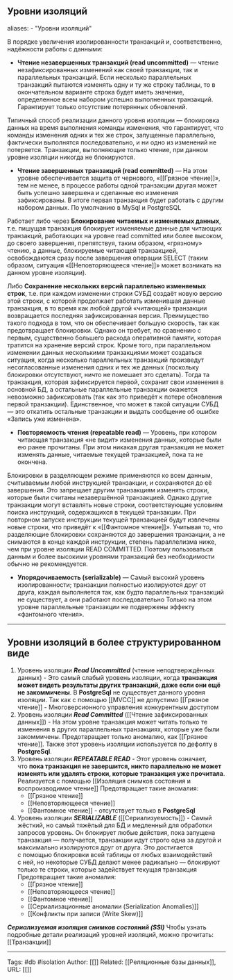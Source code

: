 ## Уровни изоляций
aliases: 
	- "Уровни изоляций"

В порядке увеличения изолированности транзакций и, соответственно, надёжности работы с данными:
- **Чтение незавершенных транзакций (read uncommitted)** — чтение незафиксированных изменений как своей транзакции, так и параллельных транзакций. Если несколько параллельных транзакций пытаются изменять одну и ту же строку таблицы, то в окончательном варианте строка будет иметь значение, определенное всем набором успешно выполненных транзакций. Гарантирует только отсутствие потерянных обновлений.

Типичный способ реализации данного уровня изоляции — блокировка данных на время выполнения команды изменения, что гарантирует, что команды изменения одних и тех же строк, запущенные параллельно, фактически выполнятся последовательно, и ни одно из изменений не потеряется. Транзакции, выполняющие только чтение, при данном уровне изоляции никогда не блокируются.
- **Чтение завершенных транзакций (read committed)** — На этом уровне обеспечивается защита от чернового, «[[Грязное чтение]]», тем не менее, в процессе работы одной транзакции другая может быть успешно завершена и сделанные ею изменения зафиксированы. В итоге первая транзакция будет работать с другим набором данных. По умолчанию в MySql и PostgreSQL

Работает либо через **Блокирование читаемых и изменяемых данных**, т.е. пишущая транзакция блокирует изменяемые данные для читающих транзакций, работающих на уровне read committed или более высоком, до своего завершения, препятствуя, таким образом, «грязному» чтению, а данные, блокируемые читающей транзакцией, освобождаются сразу после завершения операции SELECT (таким образом, ситуация «[[Неповторяющееся чтение]]» может возникать на данном уровне изоляции).

Либо **Сохранение нескольких версий параллельно изменяемых строк**, т.е. при каждом изменении строки СУБД создаёт новую версию этой строки, с которой продолжает работать изменившая данные транзакция, в то время как любой другой «читающей» транзакции возвращается последняя зафиксированная версия. Преимущество такого подхода в том, что он обеспечивает большую скорость, так как предотвращает блокировки. Однако он требует, по сравнению с первым, существенно большего расхода оперативной памяти, которая тратится на хранение версий строк. Кроме того, при параллельном изменении данных несколькими транзакциями может создаться ситуация, когда несколько параллельных транзакций произведут несогласованные изменения одних и тех же данных (поскольку блокировки отсутствуют, ничто не помешает это сделать). Тогда та транзакция, которая зафиксируется первой, сохранит свои изменения в основной БД, а остальные параллельные транзакции окажется невозможно зафиксировать (так как это приведёт к потере обновления первой транзакции). Единственное, что может в такой ситуации СУБД — это откатить остальные транзакции и выдать сообщение об ошибке «Запись уже изменена».
- **Повторяемость чтения (repeatable read)** — Уровень, при котором читающая транзакция «не видит» изменения данных, которые были ею ранее прочитаны. При этом никакая другая транзакция не может изменять данные, читаемые текущей транзакцией, пока та не окончена.

Блокировки в разделяющем режиме применяются ко всем данным, считываемым любой инструкцией транзакции, и сохраняются до её завершения. Это запрещает другим транзакциям изменять строки, которые были считаны незавершённой транзакцией. Однако другие транзакции могут вставлять новые строки, соответствующие условиям поиска инструкций, содержащихся в текущей транзакции. При повторном запуске инструкции текущей транзакцией будут извлечены новые строки, что приведёт к «[[Фантомное чтение]]». Учитывая то, что разделяющие блокировки сохраняются до завершения транзакции, а не снимаются в конце каждой инструкции, степень параллелизма ниже, чем при уровне изоляции READ COMMITTED. Поэтому пользоваться данным и более высокими уровнями транзакций без необходимости обычно не рекомендуется.
- **Упорядочиваемость (serializable)** — Самый высокий уровень изолированности; транзакции полностью изолируются друг от друга, каждая выполняется так, как будто параллельных транзакций не существует, а они работают последовательно Только на этом уровне параллельные транзакции не подвержены эффекту «фантомного чтения».

---
## Уровни изоляций в более структурированном виде

1. Уровень изоляции ***Read Uncommitted*** (чтение неподтверждённых данных) - Это самый слабый уровень изоляции, когда **транзакция может видеть результаты других транзакций, даже если они ещё не закоммичены**. В  **PostgreSql** не существует данного уровня изоляции. Так как с помощью [[MVCC]] не допустимо [[Грязное чтение]] - Многоверсионного управления конкурентным доступом
2. Уровень изоляции ***Read Committed*** ([[Чтение зафиксированных данных]]) - На этом уровне транзакция может читать только те изменения в других параллельных транзакциях, которые уже были закоммичены. Предотвращает только аномалию, как [[Грязное чтение]]. Также этот уровень изоляции используется по дефолту в **PostgreSql**. 
3. Уровень изоляции ***REPEATABLE READ*** - Этот уровень означает, что **пока транзакция не завершится, никто параллельно не может изменять или удалять строки, которые транзакция уже прочитала**. Реализуется с помощью [[Изоляция снимков состояния и воспроизводимое чтение]]
	Предотвращает такие аномалия:
	- [[Грязное чтение]]
	- [[Неповторяющееся чтение]]
	- [[Фантомное чтение]] - отсутствует только в **PostgreSql**
4. Уровень изоляции ***SERIALIZABLE*** ([[Сериализуемость]]) - Самый жёсткий, но самый тяжёлый для БД и медленный для обработки запросов уровень. Он блокирует любые действия, пока запущена транзакция — получается, транзакции идут строго одна за другой и максимально изолируются друг от друга. Это достигается с помощью блокировки всей таблицы от любых взаимодействий с ней, но некоторые СУБД делают менее радикально — блокируют только те строки, которые задействует текущая транзакция
	Предотвращает такие аномалия:
	- [[Грязное чтение]]
	- [[Неповторяющееся чтение]]
	- [[Фантомное чтение]]
	- [[Сериализационные аномалии (Serialization Anomalies)]]
	- [[Конфликты при записи (Write Skew)]]

***Сериализуемая изоляция снимков состояний (SSI)***
Чтобы узнать подробные детали реализаций уровней изоляций, можно прочитать: [[Транзакции]]

---

Tags: #db #isolation
Author: [[]]
Related: [[Реляционные базы данных]],
URL: [[]]